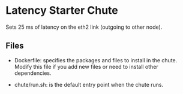 # Latency Starter Chute

Sets 25 ms of latency on the eth2 link (outgoing to other node).

## Files

* Dockerfile: specifies the packages and files to install in the chute.
Modify this file if you add new files or need to install other
dependencies.

* chute/run.sh: is the default entry point when the chute runs.

